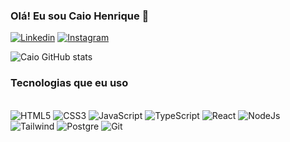 ### Olá! Eu sou Caio Henrique 👋

[![Linkedin](https://img.shields.io/badge/LinkedIn-0077B5?style=for-the-badge&logo=linkedin&logoColor=white)](https://www.linkedin.com/in/caiohenriquedeev/)
[![Instagram](https://img.shields.io/badge/Instagram-E4405F?style=for-the-badge&logo=instagram&logoColor=white)](https://www.instagram.com/caiohbda_/)

![Caio GitHub stats](https://github-readme-stats.vercel.app/api?username=caiohbda&show_icons=true&theme=dracula)

### Tecnologias que eu uso

<div style="display: inline_block"><br/>
 <img alt="HTML5" src="https://img.shields.io/badge/HTML5-E34F26?style=for-the-badge&logo=html5&logoColor=white">
 <img alt="CSS3" src="https://img.shields.io/badge/CSS3-1572B6?style=for-the-badge&logo=css3&logoColor=white">
 <img alt="JavaScript" src="https://img.shields.io/badge/JavaScript-323330?style=for-the-badge&logo=javascript&logoColor=F7DF1E">
 <img alt="TypeScript" src="https://img.shields.io/badge/TypeScript-007ACC?style=for-the-badge&logo=typescript&logoColor=white">
 <img alt="React" src="https://img.shields.io/badge/React-20232A?style=for-the-badge&logo=react&logoColor=61DAFB">
 <img alt="NodeJs" src="https://img.shields.io/badge/Node.js-43853D?style=for-the-badge&logo=node.js&logoColor=white">
 <img alt="Tailwind" src="https://img.shields.io/badge/Tailwind_CSS-38B2AC?style=for-the-badge&logo=tailwind-css&logoColor=black">
 <img alt="Postgre" src="https://img.shields.io/badge/PostgreSQL-316192?style=for-the-badge&logo=postgresql&logoColor=white">
 <img alt="Git" src="https://img.shields.io/badge/GIT-E44C30?style=for-the-badge&logo=git&logoColor=white">
 
</div>


